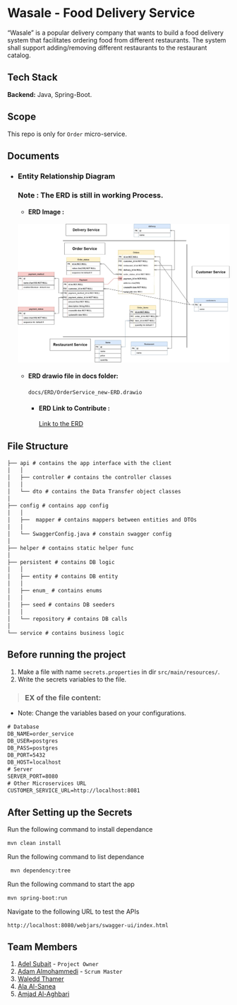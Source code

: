 # Wasale - Food Delivery Service

“Wasale” is a popular delivery company that wants to build a food delivery system that facilitates ordering food from different restaurants. The system shall support adding/removing different restaurants to the restaurant catalog.

## Tech Stack

**Backend:** Java, Spring-Boot.

## Scope

This repo is only for `Order` micro-service.

## Documents

- ### Entity Relationship Diagram

    ### Note : The ERD is still in working Process.

    - #### ERD Image :      

    ![ERD Image](/docs/ERD/OrderService_new-ERD.jpg)

  - #### ERD drawio file in docs folder:
    ```docs/ERD/OrderService_new-ERD.drawio```

    - #### ERD Link to Contribute :
    
        [Link to the ERD](https://drive.google.com/file/d/11FZMY6oAOZzh27i3cV22MedzbqIBba9L/view?usp=sharing "@It's Safe, Don't Worry :)")



## File Structure

```
├── api # contains the app interface with the client
│   │
│   ├── controller # contains the controller classes
│   │
│   └── dto # contains the Data Transfer object classes
│
├── config # contains app config
│   │
│   ├──  mapper # contains mappers between entities and DTOs
│   │
│   └── SwaggerConfig.java # constain swagger config
│
├── helper # contains static helper func
│
├── persistent # contains DB logic
│   │
│   ├── entity # contains DB entity
│   │  
│   ├── enum_ # contains enums 
│   │
│   ├── seed # contains DB seeders
│   │
│   └── repository # contains DB calls
│
└── service # contains business logic
```

## Before running the project

1. Make a file with name `secrets.properties` in dir `src/main/resources/`.
2. Write the secrets variables to the file.
 > ### EX of the file content:
 - Note: Change the variables based on your configurations.
```
# Database
DB_NAME=order_service
DB_USER=postgres
DB_PASS=postgres
DB_PORT=5432
DB_HOST=localhost
# Server
SERVER_PORT=8080
# Other Microservices URL
CUSTOMER_SERVICE_URL=http://localhost:8081
```

## After Setting up the Secrets


Run the following command to install dependance  
```bash
mvn clean install
```
Run the following command to list dependance  
```bash
 mvn dependency:tree
```
Run the following command to start the app
```bash
mvn spring-boot:run
```
Navigate to the following URL to test the APIs
```
http://localhost:8080/webjars/swagger-ui/index.html
```


## Team Members

1. [Adel Subait](https://github.com/ahdel) - `Project Owner`
2. [Adam Almohammedi](https://github.com/Eng-Adam-Almohammedi) - `Scrum Master`
3. [Waledd Thamer](https://github.com/waleedthamer)
4. [Ala Al-Sanea](https://github.com/Ala-Alsanea)
5. [Amjad Al-Aghbari](https://github.com/amjadfqs)
